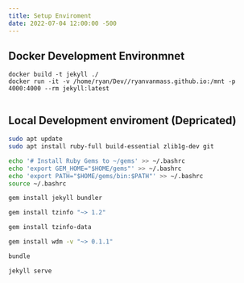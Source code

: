 ```yaml
---
title: Setup Enviroment
date: 2022-07-04 12:00:00 -500
---
```

## Docker Development Environmnet
```
docker build -t jekyll ./
docker run -it -v /home/ryan/Dev//ryanvanmass.github.io:/mnt -p 4000:4000 --rm jekyll:latest


```



## Local Development enviroment (Depricated)
```bash
sudo apt update
sudo apt install ruby-full build-essential zlib1g-dev git

echo '# Install Ruby Gems to ~/gems' >> ~/.bashrc
echo 'export GEM_HOME="$HOME/gems"' >> ~/.bashrc
echo 'export PATH="$HOME/gems/bin:$PATH"' >> ~/.bashrc
source ~/.bashrc

gem install jekyll bundler

gem install tzinfo "~> 1.2"

gem install tzinfo-data

gem install wdm -v "~> 0.1.1"

bundle 

jekyll serve
```